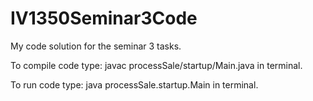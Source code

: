 # IV1350Seminar3Code
My code solution for the seminar 3 tasks.

To compile code type:
    javac processSale/startup/Main.java
in terminal.

To run code type:
    java processSale.startup.Main
in terminal.